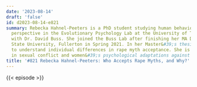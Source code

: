```yaml
---
date: '2023-08-14'
draft: 'false'
id: d2023-08-14-e821
summary: Rebecka Hahnel-Peeters is a PhD student studying human behavior from an adaptationist
  perspective in the Evolutionary Psychology Lab at the University of Texas at Austin
  with Dr. David Buss. She joined the Buss Lab after finishing her MA Degree at California
  State University, Fullerton in Spring 2021. In her Master&#39;s thesis, she sought
  to understand individual differences in rape myth acceptance. She is currently interested
  in sexual conflict and women&#39;s psychological adaptations against sexual exploitation.
title: '#821 Rebecka Hahnel-Peeters: Who Accepts Rape Myths, and Why?'
---
```

{{< episode >}}
